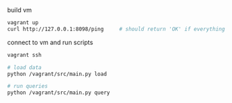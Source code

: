 build vm
```bash
vagrant up
curl http://127.0.0.1:8098/ping     # should return 'OK' if everything worked
```

connect to vm and run scripts
```bash
vagrant ssh

# load data
python /vagrant/src/main.py load

# run queries
python /vagrant/src/main.py query
```
